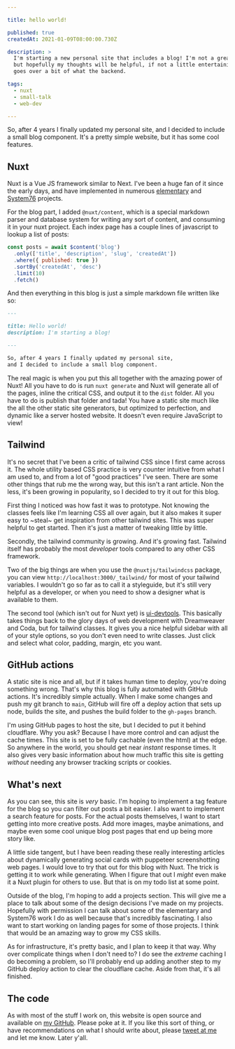 ```yaml
---

title: hello world!

published: true
createdAt: 2021-01-09T08:00:00.730Z

description: >
  I'm starting a new personal site that includes a blog! I'm not a great writer,
  but hopefully my thoughts will be helpful, if not a little entertaining. This
  goes over a bit of what the backend.

tags:
  - nuxt
  - small-talk
  - web-dev

---
```


So, after 4 years I finally updated my personal site, and I decided to include
a small blog component. It's a pretty simple website, but it has some cool
features.

## Nuxt

Nuxt is a Vue JS framework similar to Next. I've been a huge fan of it since the
early days, and have implemented in numerous [elementary](https://elementary.io)
and [System76](https://system76.com) projects.

For the blog part, I added `@nuxt/content`, which is a special markdown parser
and database system for writing any sort of content, and consuming it in your
nuxt project. Each index page has a couple lines of javascript to lookup a list
of posts:

```js
const posts = await $content('blog')
  .only(['title', 'description', 'slug', 'createdAt'])
  .where({ published: true })
  .sortBy('createdAt', 'desc')
  .limit(10)
  .fetch()
```

And then everything in this blog is just a simple markdown file written like so:

```md
---

title: Hello world!
description: I'm starting a blog!

---

So, after 4 years I finally updated my personal site,
and I decided to include a small blog component.
```

The real magic is when you put this all together with the amazing power of Nuxt!
All you have to do is run `nuxt generate` and Nuxt will generate all of the
pages, inline the critical CSS, and output it to the `dist` folder. All you have
to do is publish that folder and tada! You have a static site much like the all
the other static site generators, but optimized to perfection, and dynamic like
a server hosted website. It doesn't even require JavaScript to view!

## Tailwind

It's no secret that I've been a critic of tailwind CSS since I first came across
it. The whole utility based CSS practice is very counter intuitive from what I am used to,
and from a lot of "good practices" I've seen. There are some other things that
rub me the wrong way, but this isn't a rant article. Non the less, it's been
growing in popularity, so I decided to try it out for this blog.

First thing I noticed was how fast it was to prototype. Not knowing the classes
feels like I'm learning CSS all over again, but it also makes it super easy to
~steal~ get inspiration from other tailwind sites. This was super helpful to get
started. Then it's just a matter of tweaking little by little.

Secondly, the tailwind community is growing. And it's growing fast. Tailwind
itself has probably the most _developer_ tools compared to any other CSS
framework.

Two of the big things are when you use the `@nuxtjs/tailwindcss`
package, you can view `http://localhost:3000/_tailwind/` for most of your
tailwind variables. I wouldn't go so far as to call it a styleguide, but it's
still very helpful as a developer, or when you need to show a designer what is
available to them.

The second tool (which isn't out for Nuxt yet) is
[ui-devtools](https://ui-devtools.com/). This basically takes things back to the
glory days of web development with Dreamweaver and Coda, but for tailwind
classes. It gives you a nice helpful sidebar with all of your style options, so
you don't even need to write classes. Just click and select what color, padding,
margin, etc you want.

## GitHub actions

A static site is nice and all, but if it takes human time to deploy, you're
doing something wrong. That's why this blog is fully automated with GitHub
actions. It's incredibly simple actually. When I make some changes and push my
git branch to `main`, GitHub will fire off a deploy action that sets up node,
builds the site, and pushes the build folder to the `gh-pages` branch.

I'm using GitHub pages to host the site, but I decided to put it behind
cloudflare. Why you ask? Because I have more control and can adjust the cache
times. This site is set to be fully cachable (even the html) at the edge. So
anywhere in the world, you should get near _instant_ response times. It also
gives very basic information about how much traffic this site is getting
_without_ needing any browser tracking scripts or cookies.

## What's next

As you can see, this site is _very_ basic. I'm hoping to implement a tag feature
for the blog so you can filter out posts a bit easier. I also want to implement
a search feature for posts. For the actual posts themselves, I want to start
getting into more creative posts. Add more images, maybe animations, and maybe
even some cool unique blog post pages that end up being more story like.

A little side tangent, but I have been reading these really interesting articles
about dynamically generating social cards with puppeteer screenshotting web
pages. I would love to try that out for this blog with Nuxt. The trick is
getting it to work while generating. When I figure that out I _might_ even make
it a Nuxt plugin for others to use. But that is on my todo list at some point.

Outside of the blog, I'm hoping to add a projects section. This will give me a
place to talk about some of the design decisions I've made on my projects.
Hopefully with permission I can talk about some of the elementary and System76
work I do as well because that's incredibly fascinating. I also want to start
working on landing pages for some of those projects. I think that would be an
amazing way to grow my CSS skills.

As for infrastructure, it's pretty basic, and I plan to keep it that way. Why
over complicate things when I don't need to? I do see the _extreme_ caching I do
becoming a problem, so I'll probably end up adding another step to my GitHub
deploy action to clear the cloudflare cache. Aside from that, it's all finished.

## The code

As with most of the stuff I work on, this website is open source and available
on [my GitHub](https://github.com/btkostner/btkostner.io). Please poke at it. If
you like this sort of thing, or have recommendations on what I should write
about, please [tweet at me](https://twitter.com/nerdy_btkostner) and let me
know. Later y'all.
